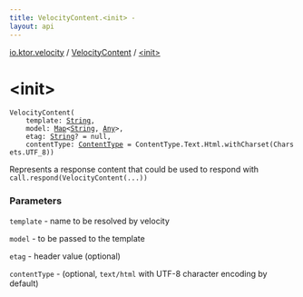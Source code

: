 ```yaml
---
title: VelocityContent.<init> - 
layout: api
---
```


<div class='api-docs-breadcrumbs'><a href="../index.html">io.ktor.velocity</a> / <a href="index.html">VelocityContent</a> / <a href="./-init-.html">&lt;init&gt;</a></div>

# &lt;init&gt;

<div class="signature"><code><span class="identifier">VelocityContent</span><span class="symbol">(</span><br/>&nbsp;&nbsp;&nbsp;&nbsp;<span class="parameterName" id="io.ktor.velocity.VelocityContent$<init>(kotlin.String, kotlin.collections.Map((kotlin.String, kotlin.Any)), kotlin.String, io.ktor.http.ContentType)/template">template</span><span class="symbol">:</span>&nbsp;<a href="https://kotlinlang.org/api/latest/jvm/stdlib/kotlin/-string/index.html"><span class="identifier">String</span></a><span class="symbol">, </span><br/>&nbsp;&nbsp;&nbsp;&nbsp;<span class="parameterName" id="io.ktor.velocity.VelocityContent$<init>(kotlin.String, kotlin.collections.Map((kotlin.String, kotlin.Any)), kotlin.String, io.ktor.http.ContentType)/model">model</span><span class="symbol">:</span>&nbsp;<a href="https://kotlinlang.org/api/latest/jvm/stdlib/kotlin.collections/-map/index.html"><span class="identifier">Map</span></a><span class="symbol">&lt;</span><a href="https://kotlinlang.org/api/latest/jvm/stdlib/kotlin/-string/index.html"><span class="identifier">String</span></a><span class="symbol">,</span>&nbsp;<a href="https://kotlinlang.org/api/latest/jvm/stdlib/kotlin/-any/index.html"><span class="identifier">Any</span></a><span class="symbol">&gt;</span><span class="symbol">, </span><br/>&nbsp;&nbsp;&nbsp;&nbsp;<span class="parameterName" id="io.ktor.velocity.VelocityContent$<init>(kotlin.String, kotlin.collections.Map((kotlin.String, kotlin.Any)), kotlin.String, io.ktor.http.ContentType)/etag">etag</span><span class="symbol">:</span>&nbsp;<a href="https://kotlinlang.org/api/latest/jvm/stdlib/kotlin/-string/index.html"><span class="identifier">String</span></a><span class="symbol">?</span>&nbsp;<span class="symbol">=</span>&nbsp;null<span class="symbol">, </span><br/>&nbsp;&nbsp;&nbsp;&nbsp;<span class="parameterName" id="io.ktor.velocity.VelocityContent$<init>(kotlin.String, kotlin.collections.Map((kotlin.String, kotlin.Any)), kotlin.String, io.ktor.http.ContentType)/contentType">contentType</span><span class="symbol">:</span>&nbsp;<a href="../../io.ktor.http/-content-type/index.html"><span class="identifier">ContentType</span></a>&nbsp;<span class="symbol">=</span>&nbsp;ContentType.Text.Html.withCharset(Charsets.UTF_8)<span class="symbol">)</span></code></div>

Represents a response content that could be used to respond with <code>call.respond(VelocityContent(...))</code>

### Parameters

<code>template</code> - name to be resolved by velocity

<code>model</code> - to be passed to the template

<code>etag</code> - header value (optional)

<code>contentType</code> - (optional, <code>text/html</code> with UTF-8 character encoding by default)